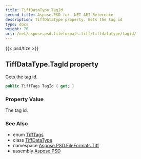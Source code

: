 ```yaml
---
title: TiffDataType.TagId
second_title: Aspose.PSD for .NET API Reference
description: TiffDataType property. Gets the tag id
type: docs
weight: 70
url: /net/aspose.psd.fileformats.tiff/tiffdatatype/tagid/
---
```

{{< psd/tize >}}
## TiffDataType.TagId property

Gets the tag id.

```csharp
public TiffTags TagId { get; }
```

### Property Value

The tag id.

### See Also

* enum [TiffTags](../../../aspose.psd.fileformats.tiff.enums/tifftags/)
* class [TiffDataType](../)
* namespace [Aspose.PSD.FileFormats.Tiff](../../tiffdatatype/)
* assembly [Aspose.PSD](../../../)


